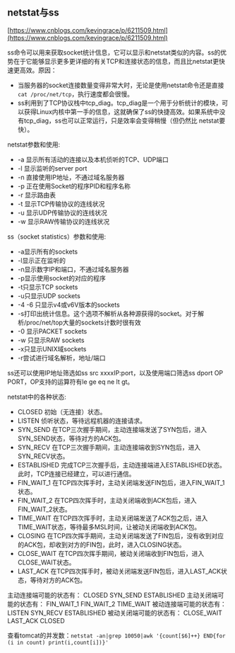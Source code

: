 ## netstat与ss ##

[https://www.cnblogs.com/kevingrace/p/6211509.html](https://www.cnblogs.com/kevingrace/p/6211509.html)

ss命令可以用来获取socket统计信息，它可以显示和netstat类似的内容。ss的优势在于它能够显示更多更详细的有关TCP和连接状态的信息，而且比netstat更快速更高效。原因：
- 当服务器的socket连接数量变得非常大时，无论是使用netstat命令还是直接`cat /proc/net/tcp`，执行速度都会很慢。
- ss利用到了TCP协议栈中tcp_diag。tcp_diag是一个用于分析统计的模块，可以获得Linux内核中第一手的信息，这就确保了ss的快捷高效。如果系统中没有tcp_diag，ss也可以正常运行，只是效率会变得稍慢（但仍然比 netstat要快）。

netstat参数和使用:

- -a 显示所有活动的连接以及本机侦听的TCP、UDP端口
- -l 显示监听的server port
- -n 直接使用IP地址，不通过域名服务器
- -p 正在使用Socket的程序PID和程序名称
- -r 显示路由表
- -t 显示TCP传输协议的连线状况
- -u 显示UDP传输协议的连线状况
- -w 显示RAW传输协议的连线状况

ss（socket statistics）参数和使用:

- -a显示所有的sockets
- -l显示正在监听的
- -n显示数字IP和端口，不通过域名服务器
- -p显示使用socket的对应的程序
- -t只显示TCP sockets
- -u只显示UDP sockets
- -4 -6 只显示v4或v6V版本的sockets
- -s打印出统计信息。这个选项不解析从各种源获得的socket。对于解析/proc/net/top大量的sockets计数时很有效
- -0 显示PACKET sockets
- -w 只显示RAW sockets
- -x只显示UNIX域sockets
- -r尝试进行域名解析，地址/端口

ss还可以使用IP地址筛选如ss src xxxxIP:port，以及使用端口筛选ss dport OP PORT，OP支持的运算符有le ge eq ne lt gt。

netstat中的各种状态:

- CLOSED         初始（无连接）状态。
- LISTEN         侦听状态，等待远程机器的连接请求。
- SYN_SEND       在TCP三次握手期间，主动连接端发送了SYN包后，进入SYN_SEND状态，等待对方的ACK包。
- SYN_RECV       在TCP三次握手期间，主动连接端收到SYN包后，进入SYN_RECV状态。
- ESTABLISHED    完成TCP三次握手后，主动连接端进入ESTABLISHED状态。此时，TCP连接已经建立，可以进行通信。
- FIN_WAIT_1     在TCP四次挥手时，主动关闭端发送FIN包后，进入FIN_WAIT_1状态。
- FIN_WAIT_2     在TCP四次挥手时，主动关闭端收到ACK包后，进入FIN_WAIT_2状态。
- TIME_WAIT      在TCP四次挥手时，主动关闭端发送了ACK包之后，进入TIME_WAIT状态，等待最多MSL时间，让被动关闭端收到ACK包。
- CLOSING        在TCP四次挥手期间，主动关闭端发送了FIN包后，没有收到对应的ACK包，却收到对方的FIN包，此时，进入CLOSING状态。
- CLOSE_WAIT     在TCP四次挥手期间，被动关闭端收到FIN包后，进入CLOSE_WAIT状态。
- LAST_ACK       在TCP四次挥手时，被动关闭端发送FIN包后，进入LAST_ACK状态，等待对方的ACK包。
 
主动连接端可能的状态有：    CLOSED        SYN_SEND        ESTABLISHED
主动关闭端可能的状态有：    FIN_WAIT_1    FIN_WAIT_2      TIME_WAIT
被动连接端可能的状态有：    LISTEN        SYN_RECV        ESTABLISHED
被动关闭端可能的状态有：    CLOSE_WAIT    LAST_ACK        CLOSED

查看tomcat的并发数：`netstat -an|grep 10050|awk '{count[$6]++} END{for (i in count) print(i,count[i])}'`

